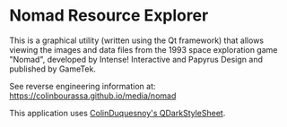 # Nomad Resource Explorer

This is a graphical utility (written using the Qt framework) that allows viewing the
images and data files from the 1993 space exploration game "Nomad", developed by
Intense! Interactive and Papyrus Design and published by GameTek.

See reverse engineering information at: https://colinbourassa.github.io/media/nomad

This application uses [ColinDuquesnoy's QDarkStyleSheet](https://github.com/ColinDuquesnoy/QDarkStyleSheet).

